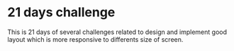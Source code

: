 # 21 days challenge

This is 21 days of several challenges related to design and implement good layout which is more responsive to differents size of screen.
